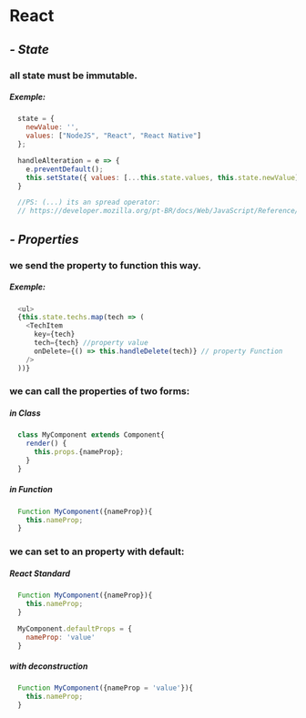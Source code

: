 # React

## *- State*

### all state must be immutable.  

##### *Exemple:*

```javascript
  state = {
    newValue: '',
    values: ["NodeJS", "React", "React Native"]
  };

  handleAlteration = e => {
    e.preventDefault();
    this.setState({ values: [...this.state.values, this.state.newValue] });
  }

  //PS: (...) its an spread operator:
  // https://developer.mozilla.org/pt-BR/docs/Web/JavaScript/Reference/Operators/Spread_operator
```

## *- Properties*

### we send the property to function this way.  

##### *Exemple:*

```javascript
  <ul>
  {this.state.techs.map(tech => (
    <TechItem
      key={tech}
      tech={tech} //property value
      onDelete={() => this.handleDelete(tech)} // property Function
    />
  ))}
```

### we can call the properties of two forms:

##### *in Class*

```javascript
  class MyComponent extends Component{
    render() {
      this.props.{nameProp};
    }
  }
```

##### *in Function*

```javascript
  Function MyComponent({nameProp}){
    this.nameProp;
  }
```

### we can set to an property with default:

##### *React Standard*

```javascript
  Function MyComponent({nameProp}){
    this.nameProp;
  }

  MyComponent.defaultProps = {
    nameProp: 'value'
  }
```

##### *with deconstruction*

```javascript
  Function MyComponent({nameProp = 'value'}){
    this.nameProp;
  }
```
